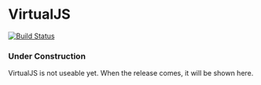 # VirtualJS
[![Build Status](https://travis-ci.org/MMNN321/virtual-js.svg?branch=master)](https://travis-ci.org/MMNN321/virtual-js)

### Under Construction

VirtualJS is not useable yet. When the release comes, it will be shown here.